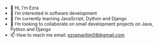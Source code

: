 - 👋 Hi, I’m Ezra
- 👀 I’m interested in software development
- 🌱 I’m currently learning JavaScript, Dython and Django
- 💞️ I’m looking to collaborate on small development projects on Java, Python and Django
- 📫 How to reach me email: ezramaritim08@gmail.com

<!---
trippy-zed/trippy-zed is a ✨ special ✨ repository because its `README.md` (this file) appears on your GitHub profile.
You can click the Preview link to take a look at your changes.
--->
